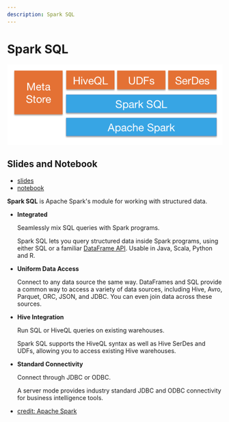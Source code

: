 ```yaml
---
description: Spark SQL
---
```


# Spark SQL

![Spark SQL](../.gitbook/assets/screen-shot-2018-12-28-at-7.32.02-pm.png)

## Slides and Notebook

* [slides](https://github.com/marilynwaldman/course/blob/master/spark/05-SparkSQL/01-IngestSparkSQL.pdf)
* [notebook](https://github.com/marilynwaldman/course/blob/master/spark/05-SparkSQL/01-IngestSparkSQL.ipynb)

**Spark SQL** is Apache Spark's module for working with structured data.

* **Integrated**

  Seamlessly mix SQL queries with Spark programs.

  Spark SQL lets you query structured data inside Spark programs, using either SQL or a familiar [DataFrame API](https://spark.apache.org/docs/latest/sql-programming-guide.html). Usable in Java, Scala, Python and R.

* **Uniform Data Access**

  Connect to any data source the same way.  DataFrames and SQL provide a common way to access a variety of data sources, including Hive, Avro, Parquet, ORC, JSON, and JDBC. You can even join data across these sources.

* **Hive Integration**

  Run SQL or HiveQL queries on existing warehouses.

  Spark SQL supports the HiveQL syntax as well as Hive SerDes and UDFs, allowing you to access existing Hive warehouses.

* **Standard Connectivity**

  Connect through JDBC or ODBC.

  A server mode provides industry standard JDBC and ODBC connectivity for business intelligence tools.

* [credit: Apache Spark](https://spark.apache.org/sql/)







